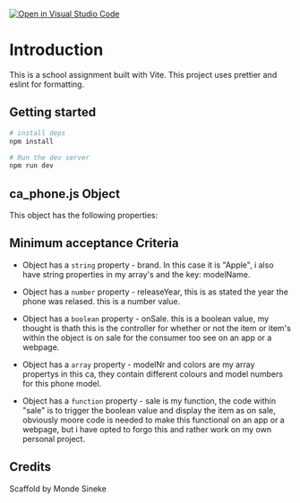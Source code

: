 [![Open in Visual Studio Code](https://classroom.github.com/assets/open-in-vscode-c66648af7eb3fe8bc4f294546bfd86ef473780cde1dea487d3c4ff354943c9ae.svg)](https://classroom.github.com/online_ide?assignment_repo_id=9794248&assignment_repo_type=AssignmentRepo)
# Introduction

This is a school assignment built with Vite. This project uses prettier and eslint for formatting.

## Getting started

```bash
# install deps
npm install

# Run the dev server
npm run dev
```

## ca_phone.js Object

This object has the following properties:

## Minimum acceptance Criteria

- Object has a `string` property - 
brand. In this case it is "Apple", i also have string properties in my array's and the key: modelName.

- Object has a `number` property - 
releaseYear, this is as stated the year the phone was relased. this is a number value.

- Object has a `boolean` property - 
onSale. this is a boolean value, my thought is thath this is the controller for whether or not the item or item's within the object is on sale for the consumer too see on an app or a webpage.

- Object has a `array` property - 
modelNr and colors are my array propertys in this ca, they contain different colours and model numbers for this phone model.

- Object has a `function` property - 
sale is my function, the code within "sale" is to trigger the boolean value and display the item as on sale, obviously moore code is needed to make this functional on an app or a webpage, but i have opted to forgo this and rather work on my own personal project.

## Credits

Scaffold by Monde Sineke
